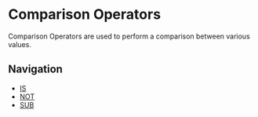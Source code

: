 Comparison Operators
===============
Comparison Operators are used to perform a comparison between various values.

Navigation
---------------
- [IS](IS.md)
- [NOT](NOT.md)
- [SUB](SUB.md)